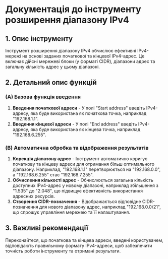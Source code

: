 # Документація до інструменту розширення діапазону IPv4

## 1. Опис інструменту

Інструмент розширення діапазону IPv4 обчислює ефективні IPv4-мережі на основі заданих початкової та кінцевої IPv4-адрес. Це включає дійсні мережеві блоки (у форматі CIDR), діапазони адрес та загальну кількість адрес у цьому діапазоні.

## 2. Детальний опис функцій

### (A) Базова функція введення

1. **Введення початкової адреси** - У полі "Start address" введіть IPv4-адресу, яка буде використана як початкова точка, наприклад "192.168.1.1".
2. **Введення кінцевої адреси** - У полі "End address" введіть IPv4-адресу, яка буде використана як кінцева точка, наприклад "192.168.6.255".

### (B) Автоматична обробка та відображення результатів

1. **Корекція діапазону адрес** - Інструмент автоматично коригує початкову та кінцеву адреси для отримання більш оптимального діапазону. Наприклад, "192.168.1.1" перетворюється на "192.168.0.0", а "192.168.6.255" стає "192.168.7.255".
2. **Обчислення кількості адрес** - Обчислюється загальна кількість доступних IPv4-адрес у новому діапазоні, наприклад збільшення з "1.535" до "2.048", що підвищує ефективність використання адресних ресурсів.
3. **Створення CIDR-позначення** - Відображається відповідне CIDR-позначення для нового діапазону адрес, наприклад "192.168.0.0/21", що спрощує управління мережею та її налаштування.

## 3. Важливі рекомендації

Переконайтеся, що початкова та кінцева адреси, введені користувачем, відповідають правильному формату IPv4-адреси, щоб забезпечити точність роботи інструменту та отримані результати.